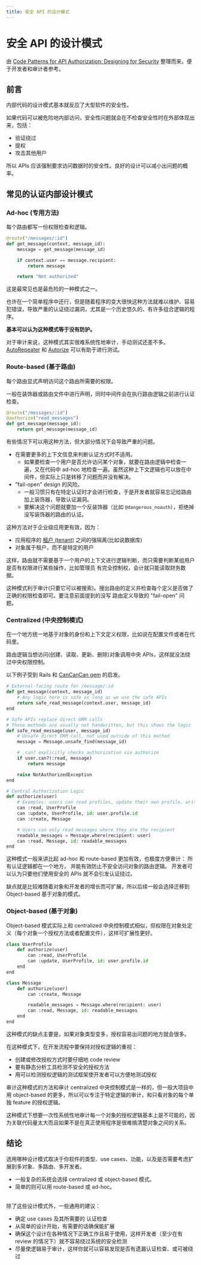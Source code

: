```yaml
---
title: 安全 API 的设计模式
---
```


# 安全 API 的设计模式

由 [Code Patterns for API Authorization: Designing for Security](https://research.nccgroup.com/2020/04/21/code-patterns-for-api-authorization-designing-for-security/) 整理而来。便于开发者和审计者参考。

## 前言

内部代码的设计模式基本就反应了大型软件的安全性。

如果代码可以被危险地内部访问，安全性问题就会在不检查安全性时在外部体现出来，包括：

+ 验证绕过
+ 提权
+ 攻击其他用户

所以 APIs 应该强制要求访问数据时的安全性。良好的设计可以减小出问题的概率。

## 常见的认证内部设计模式
### Ad-hoc (专用方法)
每个路由都写一份权限检查和逻辑。

```py
@route("/messages/:id")
def get_message(context, message_id):
    message = get_message(message_id)

    if context.user == message.recipient:
        return message

    return "Not authorized"
```

这是最常见也是最危险的一种模式之一。

也许在一个简单程序中还行，但是随着程序的变大很快这种方法就难以维护、容易犯错误，导致严重的认证绕过漏洞，尤其是一个历史悠久的、有许多组合逻辑的程序。

__基本可以认为这种模式等于没有防护。__

对于审计来说，这种模式其实很难系统性地审计，手动测试还差不多。[AutoRepeater](https://github.com/nccgroup/AutoRepeater) 和 [Autorize](https://portswigger.net/bappstore/f9bbac8c4acf4aefa4d7dc92a991af2f) 可以有助于进行测试。

### Route-based (基于路由)
每个路由显式声明访问这个路由所需要的权限。

一般在装饰器或路由文件中进行声明，同时中间件会在执行路由逻辑之前进行认证检查。

```py
@route("/messages/:id")
@authorize("read_messages")
def get_message(message_id):
    return get_message(message_id)
```

有些情况下可以用这种方法，但大部分情况下会导致严重的问题。

+ 在需要更多的上下文信息来判断认证方式时不适用。
    + 如果要检查一个用户是否允许访问某个对象，就要在路由逻辑中检查一遍，又在代码中 ad-hoc 地检查一遍。虽然这种上下文逻辑也可以放在中间件，但实际上只是转移了问题而并没有解决。
+ "fail-open" design 的风险。
    * 一般习惯只有在特定认证时才会进行检查，于是开发者就容易忘记给路由加上装饰器，导致认证漏洞。
    * 要解决这个问题就要加一个反装饰器（比如 `@dangerous_noauth`），拒绝掉没写装饰器的路由的认证。

这种方法对于企业级应用更有效，因为：

+ 应用程序的 [租户 (tenant)](https://zh.wikipedia.org/wiki/%E5%A4%9A%E7%A7%9F%E6%88%B6%E6%8A%80%E8%A1%93) 之间的强隔离(比如说数据库)
+ 对象属于租户，而不是特定的用户

这样，路由就不需要基于一个用户的上下文进行逻辑判断，而只需要判断某组用户是否有权限进行某些操作，比如管理员 有完全控制权，会计就只能读取财务数据。

这种模式利于审计(只要它可以被搜索)。搜出路由的定义并检查每个定义是否做了正确的权限检查即可。要注意前面提到的没写 路由定义导致的 "fail-open" 问题。


### Centralized (中央控制模式)
在一个地方统一地基于对象的身份和上下文定义权限，比如说在配置文件或者在代码里。

路由逻辑当想访问(创建、读取、更新、删除)对象调用中央 APIs，这样就没法绕过中央权限控制。

以下例子受到 Rails 和 [CanCanCan gem](https://github.com/CanCanCommunity/cancancan#32-loaders) 的启发。
```py
# External-facing route for /message/:id
def get_message(context, message_id)
    # Any logic here is safe as long as we use the safe APIs
    return safe_read_message(context.user, message_id)
end

# Safe APIs replace direct ORM calls
# These methods are usually not handwritten, but this shows the logic
def safe_read_message(user, message_id)
    # Unsafe direct ORM call, not used outside of this method
    message = Message.unsafe_find(message_id)

    # .can? explicitly checks authorization via authorize
    if user.can?(:read, message)
        return message

    raise NotAuthorizedException
end

# Central Authorization Logic
def authorize(user)
    # Examples: users can read profiles, update their own profile, write messages
    can :read, UserProfile
    can :update, UserProfile, id: user.profile.id
    can :create, Message

    # Users can only read messages where they are the recipient
    readable_messages = Message.where(recipient: user)
    can :read, Message, id: readable_messages
end
```

这种模式一般来讲比起 ad-hoc 和 route-based 更加有效，也极度方便审计：
所有认证逻辑都在一个地方，
并能有效防止不安全访问对象的路由逻辑。
开发者可以认为只要他们使用安全的 APIs 就不会引发认证绕过。

缺点就是比较难随着对象和开发者的增长而可扩展，所以后续一般会选择迁移到 Object-based 基于对象的模式。

### Object-based (基于对象)
Object-based 模式实际上和 centralized 中央控制模式相似，但权限在对象处定义（每个对象一个授权方法或者配置文件），这样可扩展性更好。

```py
class UserProfile
    def authorize(user)
        can :read, UserProfile
        can :update, UserProfile, id: user.profile.id
    end
end

class Message
    def authorize(user)
        can :create, Message

        readable_messages = Message.where(recipient: user)
        can :read, Message, id: readable_messages
    end
end
```

这种模式的缺点主要是，如果对象类型变多，授权容易出问题的地方就会很多。

在这种模式下，在开发流程中要保持对授权逻辑的重视：

+ 创建或修改授权方式时要仔细地 code review
+ 要有静态分析工具检测不安全的授权方法
+ 用可以检测授权逻辑的测试框架使开发者可以方便地测试授权

审计这种模式的方法和审计 centralized 中央控制模式是一样的，但一般大项目中用 object-based 的更多，所以可以专注于特定逻辑的审计，和只看对象的每个单独 feature 的授权逻辑。

这种模式下想要一次性系统性地审计每一个对象的授权逻辑基本上是不可能的，因为关联代码量太大而且如果不是在真正使用程序是很难搞清楚对象之间的关系。

## 结论
选用哪种设计模式取决于你软件的类型、use cases、功能，以及是否需要考虑扩展到多对象、多路由、多开发者。

+ 一般复杂的系统会选择 centralized 或 object-based 模式。
+ 简单的则可以用 route-based 或 ad-hoc。

</br>
除了这些设计模式外，一些通用的建议：

+ 确定 use cases 及其所需要的 认证检查
+ 从简单的设计开始，有需要的话确保能扩展
+ 确保这个设计在各种情况下正确工作且易于使用，这样开发者（至少在有 review 的情况下）就不容易绕过系统的安全检测
+ 尽量使逻辑易于审计，这样你就可以容易发现是否有遗漏认证检查、或可被绕过
